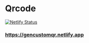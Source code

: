 # Qrcode
[![Netlify Status](https://api.netlify.com/api/v1/badges/544b492b-275e-4665-bfb5-6b0506ca3099/deploy-status)](https://app.netlify.com/sites/gencustomqr/deploys)

### https://gencustomqr.netlify.app
